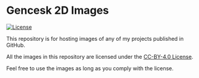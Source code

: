 # Gencesk 2D Images
[![License](https://img.shields.io/github/license/TobiasBriones/images)](https://github.com/TobiasBriones/images/blob/master/LICENSE)

This repository is for hosting images of any of my projects published in GitHub.

All the images in this repository are licensed under the [CC-BY-4.0 License](https://github.com/TobiasBriones/images/blob/master/LICENSE).

Feel free to use the images as long as you comply with the license.
